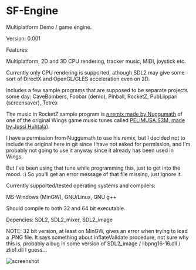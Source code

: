 # SF-Engine
Multiplatform Demo / game engine.

Version: 0.001

Features:

Multiplatform, 2D and 3D CPU rendering, tracker music, MIDI, joystick etc.

Currently only CPU rendering is supported, athough SDL2 may give some sort of DirectX and OpenGL/GLES acceleration even on 2D.

Includes a few sample programs that are supposed to be separate projects some day: CaveBombers, Foobar (demo), Pinball, RocketZ, PubLiippari (screensaver), Tetrex

The music in RocketZ sample program is [a remix made by Nuggumath](https://www.youtube.com/watch?v=o3TkUdJ8NlA) of one of the original Wings game music tunes called [PELIMUSA.S3M, made by Jussi Huhtala)](https://www.youtube.com/watch?v=XKs5mkEpWuU).

I have a permission from Nuggumath to use his remix, but I decided not to include the original here in git since I have not asked for permission, and I'm probably not going to use it anyway since it already has been used in Wings.

But I've been using that tune while programming this, just to get into the mood. :) So you'll get an error message of that file missing, just ignore it.

Currently supported/tested operating systems and compilers:

MS-Windows (MinGW), GNU/Linux, GNU g++

Should compile to both 32 and 64 bit executable.

Depencies: SDL2, SDL2_mixer, SDL2_image

NOTE: 32 bit version, at least on MinGW, gives an error when trying to load a .PNG file. It says something about inflateValidate procedure, not sure why this is, probably a bug in some version of SDL2_image / libpng16-16.dll / zlib1.dll I guess...

![screenshot](http://titanix.net/~japek/archive/RocketZ_0.0001.png)
